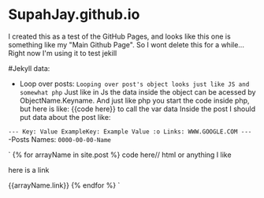 # SupahJay.github.io
I created this as a test of the GitHub Pages, and looks like this one is something like my "Main Github Page". So I wont delete this for a while...
Right now I'm using it to test jekill



#Jekyll data:
- Loop over posts:
`Looping over post's object looks just like JS and somewhat php`
Just like in Js the data inside the object can be acessed by ObjectName.Keyname.
And just like php you start the code inside php, but here is like: {{code here}} to call the var data
Inside the post I should put data about the post like:

`---
Key: Value
ExampleKey: Example Value :o
Links: WWW.GOOGLE.COM
---`
-Posts Names:
`0000-00-00-Name`

`
{% for arrayName in site.post %}
code here// html or anything I like
<p>here is a link</p>{{arrayName.link}}
{% endfor %}
`